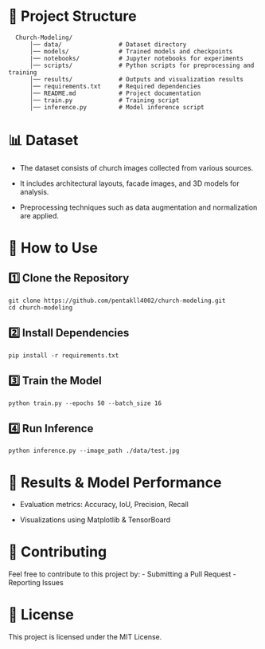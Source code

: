 # 📂 Project Structure
      Church-Modeling/
          │── data/                # Dataset directory
          │── models/              # Trained models and checkpoints
          |── notebooks/           # Jupyter notebooks for experiments
          │── scripts/             # Python scripts for preprocessing and training
          │── results/             # Outputs and visualization results
          │── requirements.txt     # Required dependencies
          │── README.md            # Project documentation
          │── train.py             # Training script
          │── inference.py         # Model inference script
# 📊 Dataset
  - The dataset consists of church images collected from various sources.
  
  - It includes architectural layouts, facade images, and 3D models for analysis.

  - Preprocessing techniques such as data augmentation and normalization are applied.

# 🚀 How to Use
## 1️⃣ Clone the Repository
    git clone https://github.com/pentakll4002/church-modeling.git
    cd church-modeling

## 2️⃣ Install Dependencies
    pip install -r requirements.txt

## 3️⃣ Train the Model
    python train.py --epochs 50 --batch_size 16

## 4️⃣ Run Inference
    python inference.py --image_path ./data/test.jpg


# 📌 Results & Model Performance
  - Evaluation metrics: Accuracy, IoU, Precision, Recall
  
  - Visualizations using Matplotlib & TensorBoard

# 📄 Contributing
   Feel free to contribute to this project by:
      - Submitting a Pull Request
      - Reporting Issues
    
# 📜 License
   This project is licensed under the MIT License.

